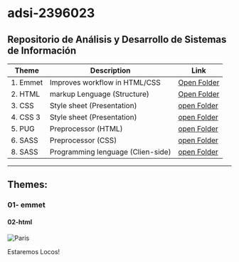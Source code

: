 # adsi-2396023
Repositorio de Análisis y Desarrollo de Sistemas de Información
---
| Theme | Description | Link |
| --- | --- | --- |
| 1. Emmet      | Improves workflow in HTML/CSS     |[Open Folder](02-emmet/)      |
| 2. HTML       | markup Lenguage (Structure)       |[Open Folder](02-html/)       |
| 3. CSS        | Style sheet (Presentation)        |[open Folder](03-css/)        |
| 4. CSS 3      | Style sheet (Presentation)        |[open Folder](04-CSS3/)       |
| 5. PUG        | Preprocessor (HTML)               |[open Folder](05-pug/)        |
| 6. SASS       | Preprocessor (CSS)                |[open Folder](06-sass/)       | 
| 8. SASS       | Programming lenguage (Clien-side) |[open Folder](07-javascript/) |
---
## Themes:

### 01- emmet
#### 02-html

![Paris](https://i0.wp.com/hipertextual.com/wp-content/uploads/2013/04/Paris.jpg?fit=1024%2C685&ssl=1)

Estaremos Locos!
